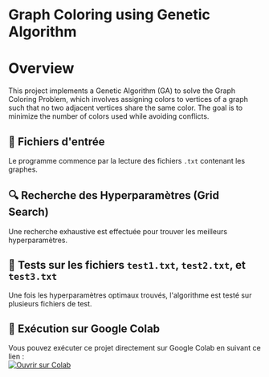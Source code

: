 # Graph Coloring using Genetic Algorithm
# Overview
This project implements a Genetic Algorithm (GA) to solve the Graph Coloring Problem, which involves assigning colors to vertices of a graph such that no two adjacent vertices share the same color. The goal is to minimize the number of colors used while avoiding conflicts.
## 📂 Fichiers d'entrée
Le programme commence par la lecture des fichiers `.txt` contenant les graphes.

## 🔍 Recherche des Hyperparamètres (Grid Search)
Une recherche exhaustive est effectuée pour trouver les meilleurs hyperparamètres.

## 🧪 Tests sur les fichiers `test1.txt`, `test2.txt`, et `test3.txt`
Une fois les hyperparamètres optimaux trouvés, l'algorithme est testé sur plusieurs fichiers de test.

## 🚀 Exécution sur Google Colab  
Vous pouvez exécuter ce projet directement sur Google Colab en suivant ce lien :  
[![Ouvrir sur Colab](https://colab.research.google.com/assets/colab-badge.svg)](TON_LIEN_COLAB_ICI)
